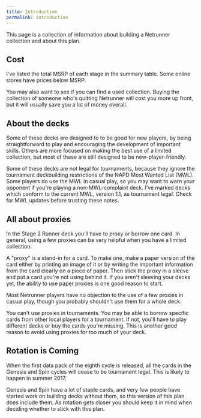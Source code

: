 ```yaml
---
title: Introduction
permalink: introduction
---
```

This page is a collection of information about building a Netrunner collection and about this plan.

## Cost

I've listed the total MSRP of each stage in the summary table. Some online stores have prices below MSRP.

You may also want to see if you can find a used collection. Buying the collection of someone who's quitting Netrunner will cost you more up front, but it will usually save you a lot of money overall.

## About the decks

Some of these decks are designed to to be good for new players, by being straightforward to play and encouraging the development of important skills. Others are more focused on making the best use of a limited collection, but most of these are still designed to be new-player-friendly.

Some of these decks are not legal for tournaments, because they ignore the tournament deckbuilding restrictions of the NAPD Most Wanted List (MWL). Some players do use the MWL in casual play, so you may want to warn your opponent if you're playing a non-MWL-complaint deck. I've marked decks which conform to the current MWL, version 1.1, as tournament legal. Check for MWL updates before trusting these notes.

## All about proxies

In the Stage 2 Runner deck you'll have to proxy or borrow one card. In general, using a few proxies can be very helpful when you have a limited collection.

A "proxy" is a stand-in for a card. To make one, make a paper version of the card either by printing an image of it or by writing the important information from the card clearly on a piece of paper. Then stick the proxy in a sleeve and put a card you're not using behind it. If you aren't sleeving your decks yet, the ability to use paper proxies is one good reason to start.

Most Netrunner players have no objection to the use of a few proxies in casual play, though you probably shouldn't use them for a whole deck.

You can't use proxies in tournaments. You may be able to borrow specific cards from other local players for a tournament. If not, you'll have to play different decks or buy the cards you're missing. This is another good reason to avoid using proxies for too much of your deck.

## Rotation is Coming

When the first data pack of the eighth cycle is released, all the cards in the Genesis and Spin cycles will cease to be tournament legal. This is likely to happen in summer 2017.

Genesis and Spin have a lot of staple cards, and very few people have started work on building decks without them, so this version of this plan does include them. As rotation gets closer you should keep it in mind when deciding whether to stick with this plan.
